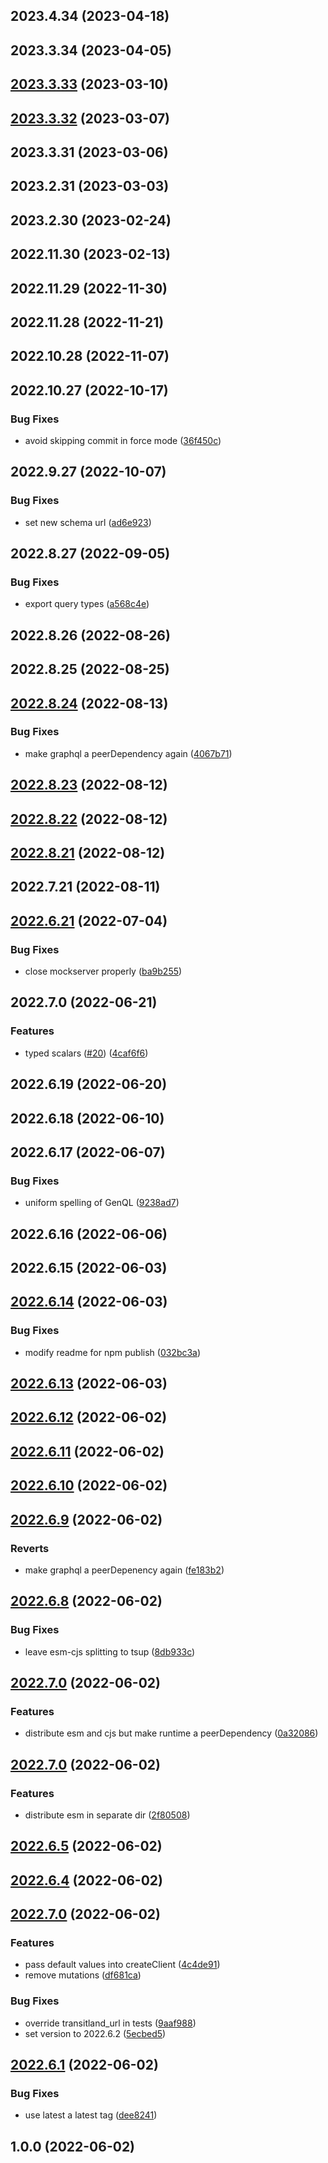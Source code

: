 

## 2023.4.34 (2023-04-18)

## 2023.3.34 (2023-04-05)

## [2023.3.33](https://github.com/ioki-mobility/transitland-gql-client/compare/2023.3.32...2023.3.33) (2023-03-10)

## [2023.3.32](https://github.com/ioki-mobility/transitland-gql-client/compare/2023.3.31...2023.3.32) (2023-03-07)

## 2023.3.31 (2023-03-06)

## 2023.2.31 (2023-03-03)

## 2023.2.30 (2023-02-24)

## 2022.11.30 (2023-02-13)

## 2022.11.29 (2022-11-30)

## 2022.11.28 (2022-11-21)

## 2022.10.28 (2022-11-07)

## 2022.10.27 (2022-10-17)


### Bug Fixes

* avoid skipping commit in force mode ([36f450c](https://github.com/ioki-mobility/transitland-gql-client/commit/36f450ceb78e5ffb470ac962c4568fc805d4d7e1))

## 2022.9.27 (2022-10-07)


### Bug Fixes

* set new schema url ([ad6e923](https://github.com/ioki-mobility/transitland-gql-client/commit/ad6e923403d925ce7ef847cb49aad7e5f8b9d7e7))

## 2022.8.27 (2022-09-05)


### Bug Fixes

* export query types ([a568c4e](https://github.com/ioki-mobility/transitland-gql-client/commit/a568c4e293c433c16cc48a8be013ec1a90aad625))

## 2022.8.26 (2022-08-26)

## 2022.8.25 (2022-08-25)

## [2022.8.24](https://github.com/ioki-mobility/transitland-gql-client/compare/2022.8.23...2022.8.24) (2022-08-13)


### Bug Fixes

* make graphql a peerDependency again ([4067b71](https://github.com/ioki-mobility/transitland-gql-client/commit/4067b716dd7babc8aad1aff8c06b57da439568a1))

## [2022.8.23](https://github.com/ioki-mobility/transitland-gql-client/compare/2022.8.22...2022.8.23) (2022-08-12)

## [2022.8.22](https://github.com/ioki-mobility/transitland-gql-client/compare/2022.8.21...2022.8.22) (2022-08-12)

## [2022.8.21](https://github.com/ioki-mobility/transitland-gql-client/compare/2022.8.20...2022.8.21) (2022-08-12)

## 2022.7.21 (2022-08-11)

## [2022.6.21](https://github.com/ioki-mobility/transitland-gql-client/compare/2022.6.20...2022.6.21) (2022-07-04)


### Bug Fixes

* close mockserver properly ([ba9b255](https://github.com/ioki-mobility/transitland-gql-client/commit/ba9b255af2e7043c82d1d14b4591836316e01916))

## 2022.7.0 (2022-06-21)


### Features

* typed scalars ([#20](https://github.com/ioki-mobility/transitland-gql-client/issues/20)) ([4caf6f6](https://github.com/ioki-mobility/transitland-gql-client/commit/4caf6f62fe396516fb10c1a36eb7b93c7287b011))

## 2022.6.19 (2022-06-20)

## 2022.6.18 (2022-06-10)

## 2022.6.17 (2022-06-07)


### Bug Fixes

* uniform spelling of GenQL ([9238ad7](https://github.com/ioki-mobility/transitland-gql-client/commit/9238ad75302800c96f9da86b82477ce60900871a))

## 2022.6.16 (2022-06-06)

## 2022.6.15 (2022-06-03)

## [2022.6.14](https://github.com/ioki-mobility/transitland-gql-client/compare/2022.6.13...2022.6.14) (2022-06-03)


### Bug Fixes

* modify readme for npm publish ([032bc3a](https://github.com/ioki-mobility/transitland-gql-client/commit/032bc3a5dbf38d941a87963becb97091c69d58ba))

## [2022.6.13](https://github.com/ioki-mobility/transitland-gql-client/compare/2022.6.12...2022.6.13) (2022-06-03)

## [2022.6.12](https://github.com/ioki-mobility/transitland-gql-client/compare/2022.6.11...2022.6.12) (2022-06-02)

## [2022.6.11](https://github.com/ioki-mobility/transitland-gql-client/compare/2022.6.10...2022.6.11) (2022-06-02)

## [2022.6.10](https://github.com/ioki-mobility/transitland-gql-client/compare/2022.6.9...2022.6.10) (2022-06-02)

## [2022.6.9](https://github.com/boredland/transitland-gql-client/compare/2022.6.8...2022.6.9) (2022-06-02)


### Reverts

* make graphql a peerDepenency again ([fe183b2](https://github.com/boredland/transitland-gql-client/commit/fe183b2e6bcb1a4e495215e69d74c04fa0791a83))

## [2022.6.8](https://github.com/boredland/transitland-gql-client/compare/2022.6.7...2022.6.8) (2022-06-02)


### Bug Fixes

* leave esm-cjs splitting to tsup ([8db933c](https://github.com/boredland/transitland-gql-client/commit/8db933c13a274e60600273360c8f43908e28ff91))

## [2022.7.0](https://github.com/boredland/transitland-gql-client/compare/2022.6.6...2022.7.0) (2022-06-02)


### Features

* distribute esm and cjs but make runtime a peerDependency ([0a32086](https://github.com/boredland/transitland-gql-client/commit/0a3208693bbb374735db4bf3564f74f5b14ac321))

## [2022.7.0](https://github.com/boredland/transitland-gql-client/compare/2022.6.5...2022.7.0) (2022-06-02)


### Features

* distribute esm in separate dir ([2f80508](https://github.com/boredland/transitland-gql-client/commit/2f805086a75f9ac54fedf6a61e060e7a8a29ee75))

## [2022.6.5](https://github.com/boredland/transitland-gql-client/compare/2022.6.4...2022.6.5) (2022-06-02)

## [2022.6.4](https://github.com/boredland/transitland-gql-client/compare/2022.6.3...2022.6.4) (2022-06-02)

## [2022.7.0](https://github.com/boredland/transitland-gql-client/compare/2022.6.1...2022.7.0) (2022-06-02)


### Features

* pass default values into createClient ([4c4de91](https://github.com/boredland/transitland-gql-client/commit/4c4de91284955d04f3a29d2c276c835260c6671e))
* remove mutations ([df681ca](https://github.com/boredland/transitland-gql-client/commit/df681caf719c3ad7375d3a3a42aacf8d8252e8de))


### Bug Fixes

* override transitland_url in tests ([9aaf988](https://github.com/boredland/transitland-gql-client/commit/9aaf98893e896f64ccb61076407ad4b5ba91b73b))
* set version to 2022.6.2 ([5ecbed5](https://github.com/boredland/transitland-gql-client/commit/5ecbed5ae11577ff540619724e33c34dd9ced25a))

## [2022.6.1](https://github.com/boredland/transitland-gql-client/compare/2022.6.0...2022.6.1) (2022-06-02)


### Bug Fixes

* use latest a latest tag ([dee8241](https://github.com/boredland/transitland-gql-client/commit/dee8241f6ca9c994ac7b7f170f13f338821cd0f3))

## 1.0.0 (2022-06-02)